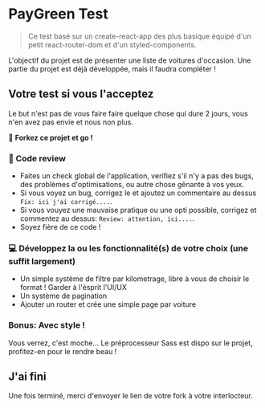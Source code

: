 # PayGreen Test

> Ce test basé sur un create-react-app des plus basique équipé d'un petit react-router-dom et d'un styled-components.

L'objectif du projet est de présenter une liste de voitures d'occasion. Une partie du projet est déjà développée, mais il faudra compléter !

## Votre test si vous l'acceptez

Le but n'est pas de vous faire faire quelque chose qui dure 2 jours, vous n'en avez pas envie et nous non plus.

🚀 **Forkez ce projet et go !**

### 🔨 Code review

- Faites un check global de l'application, verifiez s'il n'y a pas des bugs, des problèmes d'optimisations, ou autre chose gênante à vos yeux.
- Si vous voyez un bug, corrigez le et ajoutez un commentaire au dessus `Fix: ici j'ai corrigé....`.
- Si vous vouyez une mauvaise pratique ou une opti possible, corrigez et commentez au dessus: `Review: attention, ici....`.
- Soyez fière de ce code !

### 💻 Développez la ou les fonctionnalité(s) de votre choix (une suffit largement)

- Un simple système de filtre par kilometrage, libre à vous de choisir le format ! Garder à l'ésprit l'UI/UX
- Un système de pagination
- Ajouter un router et crée une simple page par voiture

### Bonus: Avec style !

Vous verrez, c'est moche... Le préprocesseur Sass est dispo sur le projet, profitez-en pour le rendre beau !

## J'ai fini

Une fois terminé, merci d'envoyer le lien de votre fork à votre interlocteur.
